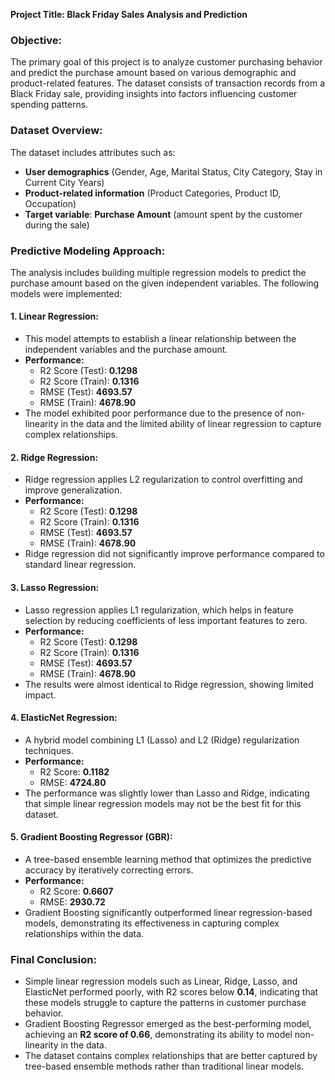 **Project Title: Black Friday Sales Analysis and Prediction**

### **Objective:**
The primary goal of this project is to analyze customer purchasing behavior and predict the purchase amount based on various demographic and product-related features. The dataset consists of transaction records from a Black Friday sale, providing insights into factors influencing customer spending patterns.

### **Dataset Overview:**
The dataset includes attributes such as:
- **User demographics** (Gender, Age, Marital Status, City Category, Stay in Current City Years)
- **Product-related information** (Product Categories, Product ID, Occupation)
- **Target variable**: **Purchase Amount** (amount spent by the customer during the sale)

### **Predictive Modeling Approach:**
The analysis includes building multiple regression models to predict the purchase amount based on the given independent variables. The following models were implemented:

#### **1. Linear Regression:**
- This model attempts to establish a linear relationship between the independent variables and the purchase amount.
- **Performance:**
  - R2 Score (Test): **0.1298**
  - R2 Score (Train): **0.1316**
  - RMSE (Test): **4693.57**
  - RMSE (Train): **4678.90**
- The model exhibited poor performance due to the presence of non-linearity in the data and the limited ability of linear regression to capture complex relationships.

#### **2. Ridge Regression:**
- Ridge regression applies L2 regularization to control overfitting and improve generalization.
- **Performance:**
  - R2 Score (Test): **0.1298**
  - R2 Score (Train): **0.1316**
  - RMSE (Test): **4693.57**
  - RMSE (Train): **4678.90**
- Ridge regression did not significantly improve performance compared to standard linear regression.

#### **3. Lasso Regression:**
- Lasso regression applies L1 regularization, which helps in feature selection by reducing coefficients of less important features to zero.
- **Performance:**
  - R2 Score (Test): **0.1298**
  - R2 Score (Train): **0.1316**
  - RMSE (Test): **4693.57**
  - RMSE (Train): **4678.90**
- The results were almost identical to Ridge regression, showing limited impact.

#### **4. ElasticNet Regression:**
- A hybrid model combining L1 (Lasso) and L2 (Ridge) regularization techniques.
- **Performance:**
  - R2 Score: **0.1182**
  - RMSE: **4724.80**
- The performance was slightly lower than Lasso and Ridge, indicating that simple linear regression models may not be the best fit for this dataset.

#### **5. Gradient Boosting Regressor (GBR):**
- A tree-based ensemble learning method that optimizes the predictive accuracy by iteratively correcting errors.
- **Performance:**
  - R2 Score: **0.6607**
  - RMSE: **2930.72**
- Gradient Boosting significantly outperformed linear regression-based models, demonstrating its effectiveness in capturing complex relationships within the data.

### **Final Conclusion:**
- Simple linear regression models such as Linear, Ridge, Lasso, and ElasticNet performed poorly, with R2 scores below **0.14**, indicating that these models struggle to capture the patterns in customer purchase behavior.
- Gradient Boosting Regressor emerged as the best-performing model, achieving an **R2 score of 0.66**, demonstrating its ability to model non-linearity in the data.
- The dataset contains complex relationships that are better captured by tree-based ensemble methods rather than traditional linear models.
